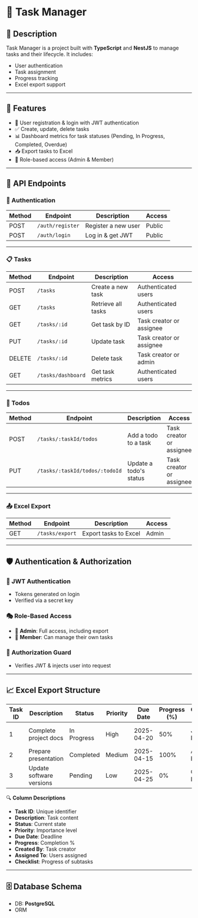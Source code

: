 # 📝 Task Manager

## 📌 Description
Task Manager is a project built with **TypeScript** and **NestJS** to manage tasks and their lifecycle. It includes:
- User authentication
- Task assignment
- Progress tracking
- Excel export support

---

## 🚀 Features
- 🔐 User registration & login with JWT authentication
- ✅ Create, update, delete tasks
- 📊 Dashboard metrics for task statuses (Pending, In Progress, Completed, Overdue)
- 📥 Export tasks to Excel
- 👥 Role-based access (Admin & Member)

---

## 📡 API Endpoints

### 🔐 Authentication
| Method | Endpoint         | Description               | Access  |
|--------|------------------|---------------------------|---------|
| POST   | `/auth/register` | Register a new user       | Public  |
| POST   | `/auth/login`    | Log in & get JWT          | Public  |

---

### 📋 Tasks
| Method | Endpoint             | Description                 | Access                    |
|--------|----------------------|-----------------------------|---------------------------|
| POST   | `/tasks`             | Create a new task           | Authenticated users       |
| GET    | `/tasks`             | Retrieve all tasks          | Authenticated users       |
| GET    | `/tasks/:id`         | Get task by ID              | Task creator or assignee  |
| PUT    | `/tasks/:id`         | Update task                 | Task creator or assignee  |
| DELETE | `/tasks/:id`         | Delete task                 | Task creator or admin     |
| GET    | `/tasks/dashboard`   | Get task metrics            | Authenticated users       |

---

### 🧾 Todos
| Method | Endpoint                            | Description             | Access                   |
|--------|-------------------------------------|-------------------------|--------------------------|
| POST   | `/tasks/:taskId/todos`              | Add a todo to a task    | Task creator or assignee |
| PUT    | `/tasks/:taskId/todos/:todoId`      | Update a todo's status  | Task creator or assignee |

---

### 📤 Excel Export
| Method | Endpoint         | Description                   | Access |
|--------|------------------|-------------------------------|--------|
| GET    | `/tasks/export`  | Export tasks to Excel         | Admin  |

---

## 🛡️ Authentication & Authorization

### 🔑 JWT Authentication
- Tokens generated on login
- Verified via a secret key

### 🎭 Role-Based Access
- 👑 **Admin**: Full access, including export
- 🙋 **Member**: Can manage their own tasks

### 🧰 Authorization Guard
- Verifies JWT & injects user into request

---

## 📈 Excel Export Structure

| Task ID | Description               | Status      | Priority | Due Date   | Progress (%) | Created By   | Assigned To         | Checklist Completion |
|---------|---------------------------|-------------|----------|------------|--------------|--------------|---------------------|----------------------|
| 1       | Complete project docs     | In Progress | High     | 2025-04-20 | 50%          | John Doe     | Jane Smith, Mike D. | 2/4 done             |
| 2       | Prepare presentation      | Completed   | Medium   | 2025-04-15 | 100%         | Alice Brown  | Bob White           | 5/5 done             |
| 3       | Update software versions  | Pending     | Low      | 2025-04-25 | 0%           | Charlie Lee  | None                | 0/3 done             |

🔍 **Column Descriptions**
- **Task ID**: Unique identifier  
- **Description**: Task content  
- **Status**: Current state  
- **Priority**: Importance level  
- **Due Date**: Deadline  
- **Progress**: Completion %  
- **Created By**: Task creator  
- **Assigned To**: Users assigned  
- **Checklist**: Progress of subtasks

---

## 🗄️ Database Schema

- DB: **PostgreSQL**
- ORM
